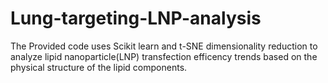 # Lung-targeting-LNP-analysis

The Provided code uses Scikit learn and t-SNE dimensionality reduction to analyze lipid nanoparticle(LNP) transfection efficency trends based on the physical structure of the lipid components.
